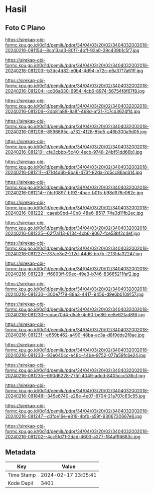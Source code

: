 # Hasil

## Foto C Plano

https://sirekap-obj-formc.kpu.go.id/0d1d/pemilu/pdpr/34/04/03/20/02/3404032002018-20240216-081154--8ca13ad3-80f7-4bff-92a0-39c439b1c5f7.jpg

https://sirekap-obj-formc.kpu.go.id/0d1d/pemilu/pdpr/34/04/03/20/02/3404032002018-20240216-081203--b3dc4d82-e0b4-4d94-b72c-e6a3717a61ff.jpg

https://sirekap-obj-formc.kpu.go.id/0d1d/pemilu/pdpr/34/04/03/20/02/3404032002018-20240216-081204--cd06a630-6954-4cb6-8974-56754f8f67f8.jpg

https://sirekap-obj-formc.kpu.go.id/0d1d/pemilu/pdpr/34/04/03/20/02/3404032002018-20240216-081206--2db81a88-8a8f-468d-af31-7c7cd3624ff4.jpg

https://sirekap-obj-formc.kpu.go.id/0d1d/pemilu/pdpr/34/04/03/20/02/3404032002018-20240216-081208--8596665c-a732-4128-85d5-a46b300a9d05.jpg

https://sirekap-obj-formc.kpu.go.id/0d1d/pemilu/pdpr/34/04/03/20/02/3404032002018-20240216-081210--cfe3cbbb-5c40-4ecb-9748-24bf51dd66b1.jpg

https://sirekap-obj-formc.kpu.go.id/0d1d/pemilu/pdpr/34/04/03/20/02/3404032002018-20240216-081211--d71d4d6b-9ba6-473f-82da-2d5cc86ac614.jpg

https://sirekap-obj-formc.kpu.go.id/0d1d/pemilu/pdpr/34/04/03/20/02/3404032002018-20240216-081214--7dcf0897-bf92-4bac-b015-b98d976e062e.jpg

https://sirekap-obj-formc.kpu.go.id/0d1d/pemilu/pdpr/34/04/03/20/02/3404032002018-20240216-081222--caeeb9bd-40b8-48e6-8517-74a3d11fb2ec.jpg

https://sirekap-obj-formc.kpu.go.id/0d1d/pemilu/pdpr/34/04/03/20/02/3404032002018-20240216-081225--62f7a113-6134-4cb6-9067-fce58bf2c4ef.jpg

https://sirekap-obj-formc.kpu.go.id/0d1d/pemilu/pdpr/34/04/03/20/02/3404032002018-20240216-081227--737ae3d2-2f2d-44d6-bb7b-f213fda32247.jpg

https://sirekap-obj-formc.kpu.go.id/0d1d/pemilu/pdpr/34/04/03/20/02/3404032002018-20240216-081228--ff6893ff-99ec-49e3-b746-83665211faf2.jpg

https://sirekap-obj-formc.kpu.go.id/0d1d/pemilu/pdpr/34/04/03/20/02/3404032002018-20240216-081230--300e7f79-88a3-4417-9456-d9e6b0109157.jpg

https://sirekap-obj-formc.kpu.go.id/0d1d/pemilu/pdpr/34/04/03/20/02/3404032002018-20240216-081230--cdae70d4-d5a5-4c60-be86-ee8e62fad8f6.jpg

https://sirekap-obj-formc.kpu.go.id/0d1d/pemilu/pdpr/34/04/03/20/02/3404032002018-20240216-081231--e659b462-a490-48ba-ac3a-d8f9dde2f8ae.jpg

https://sirekap-obj-formc.kpu.go.id/0d1d/pemilu/pdpr/34/04/03/20/02/3404032002018-20240216-081233--93e040cc-e48c-44be-9752-077a59fc6e24.jpg

https://sirekap-obj-formc.kpu.go.id/0d1d/pemilu/pdpr/34/04/03/20/02/3404032002018-20240216-081235--690d6228-775f-4049-adcd-8405ccc536cf.jpg

https://sirekap-obj-formc.kpu.go.id/0d1d/pemilu/pdpr/34/04/03/20/02/3404032002018-20240216-081848--345e6740-e26e-4e07-8704-21a707c63c95.jpg

https://sirekap-obj-formc.kpu.go.id/0d1d/pemilu/pdpr/34/04/03/20/02/3404032002018-20240216-081247--d3fce16e-e819-4bfb-a59f-9306730667e6.jpg

https://sirekap-obj-formc.kpu.go.id/0d1d/pemilu/pdpr/34/04/03/20/02/3404032002018-20240216-081202--4cc5fd71-2dad-4603-a377-f84afff4683c.jpg


## Metadata

| Key        | Value               |
| ---------- | ------------------- |
| Time Stamp | 2024-02-17 13:05:41 |
| Kode Dapil | 3401                |



